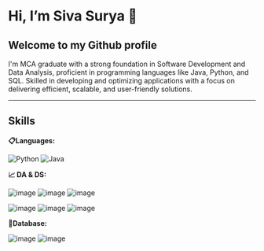 # Hi, I’m Siva Surya 👋
## Welcome to my Github profile
I'm MCA graduate with a strong foundation in Software Development and Data Analysis, proficient in programming languages like Java, Python, and SQL. Skilled in developing and optimizing applications with a focus on delivering efficient, scalable, and user-friendly solutions.
***

## Skills
**📋Languages:**

![Python](https://github.com/user-attachments/assets/ea442310-42d7-4fd0-8357-5efb8159d8da) 
![Java](https://github.com/user-attachments/assets/4a9684bc-9bff-4c25-b53f-d1c27f0271c4)


**📈 DA & DS:**

![image](https://github.com/user-attachments/assets/e707f241-b05b-42ae-a7fc-3485199de03a)
![image](https://github.com/user-attachments/assets/a8458510-1bf5-4953-abf5-fba7bf4dab7d)
![image](https://github.com/user-attachments/assets/de053a1a-cbdf-4247-9eeb-8c3992d797ce)

![image](https://github.com/user-attachments/assets/9fd84460-9e32-4561-9c6c-0a689078ea2f)
![image](https://github.com/user-attachments/assets/8b390353-3c75-4db1-9778-58dfa798f5ed)
![image](https://github.com/user-attachments/assets/36e72410-058d-4879-be09-f65745ba231d)

**💾Database:**

![image](https://github.com/user-attachments/assets/cfad40c0-af34-44ff-8815-fd20f1c9f26b)
![image](https://github.com/user-attachments/assets/4b811be6-e679-4035-93b8-57fd453ab354)
